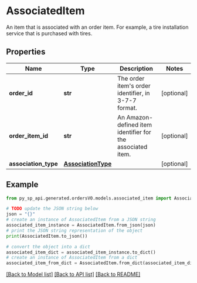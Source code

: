 # AssociatedItem

An item that is associated with an order item. For example, a tire installation service that is purchased with tires.

## Properties

Name | Type | Description | Notes
------------ | ------------- | ------------- | -------------
**order_id** | **str** | The order item&#39;s order identifier, in 3-7-7 format. | [optional] 
**order_item_id** | **str** | An Amazon-defined item identifier for the associated item. | [optional] 
**association_type** | [**AssociationType**](AssociationType.md) |  | [optional] 

## Example

```python
from py_sp_api.generated.ordersV0.models.associated_item import AssociatedItem

# TODO update the JSON string below
json = "{}"
# create an instance of AssociatedItem from a JSON string
associated_item_instance = AssociatedItem.from_json(json)
# print the JSON string representation of the object
print(AssociatedItem.to_json())

# convert the object into a dict
associated_item_dict = associated_item_instance.to_dict()
# create an instance of AssociatedItem from a dict
associated_item_from_dict = AssociatedItem.from_dict(associated_item_dict)
```
[[Back to Model list]](../README.md#documentation-for-models) [[Back to API list]](../README.md#documentation-for-api-endpoints) [[Back to README]](../README.md)


